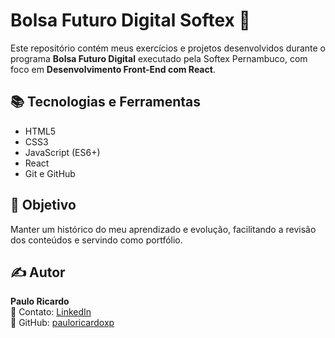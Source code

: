 # Bolsa Futuro Digital Softex 🎯

Este repositório contém meus exercícios e projetos desenvolvidos durante o programa **Bolsa Futuro Digital** executado pela Softex Pernambuco, com foco em **Desenvolvimento Front-End com React**.

## 📚 Tecnologias e Ferramentas
- HTML5  
- CSS3  
- JavaScript (ES6+)  
- React  
- Git e GitHub  

## 🚀 Objetivo
Manter um histórico do meu aprendizado e evolução, facilitando a revisão dos conteúdos e servindo como portfólio.

## ✍️ Autor  
**Paulo Ricardo**  
📧 Contato: [LinkedIn](https://www.linkedin.com/in/pauloricardo22)  
🔗 GitHub: [pauloricardoxp](https://github.com/pauloricardoxp)
